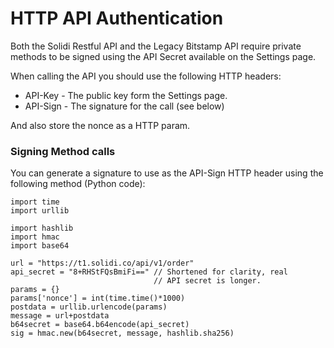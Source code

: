 # HTTP API Authentication

Both the Solidi Restful API and the Legacy Bitstamp API require private methods to be signed using the API Secret available on the Settings page.

When calling the API you should use the following HTTP headers:

 - API-Key - The public key form the Settings page. 
 - API-Sign - The signature for the call (see below) 

And also store the nonce as a HTTP param.

### Signing Method calls

You can generate a signature to use as the API-Sign HTTP header using the following method (Python code):

	import time
	import urllib

	import hashlib
	import hmac
	import base64

	url = "https://t1.solidi.co/api/v1/order"
	api_secret = "8+RHStFQsBmiFi==" // Shortened for clarity, real
	                                // API secret is longer.
	params = {}
	params['nonce'] = int(time.time()*1000)
	postdata = urllib.urlencode(params)
	message = url+postdata
	b64secret = base64.b64encode(api_secret)
	sig = hmac.new(b64secret, message, hashlib.sha256)

